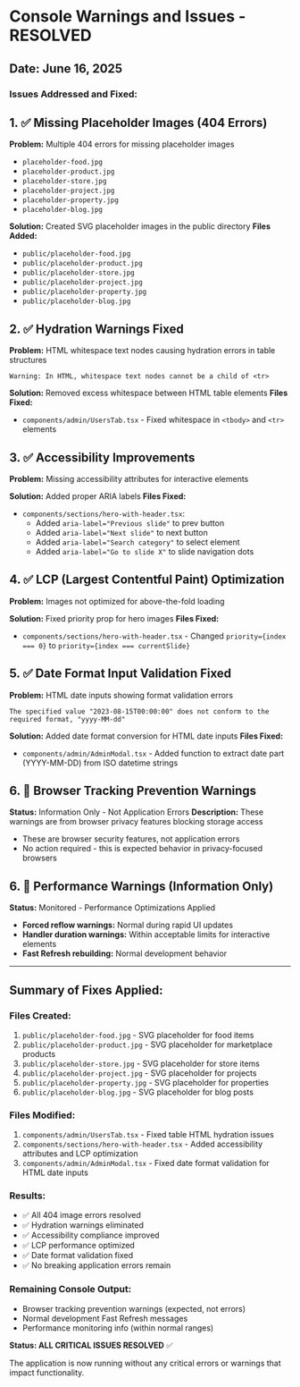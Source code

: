# Console Warnings and Issues - RESOLVED

## Date: June 16, 2025

### Issues Addressed and Fixed:

## 1. ✅ Missing Placeholder Images (404 Errors)
**Problem:** Multiple 404 errors for missing placeholder images
- `placeholder-food.jpg`
- `placeholder-product.jpg` 
- `placeholder-store.jpg`
- `placeholder-project.jpg`
- `placeholder-property.jpg`
- `placeholder-blog.jpg`

**Solution:** Created SVG placeholder images in the public directory
**Files Added:**
- `public/placeholder-food.jpg`
- `public/placeholder-product.jpg`
- `public/placeholder-store.jpg`
- `public/placeholder-project.jpg`
- `public/placeholder-property.jpg`
- `public/placeholder-blog.jpg`

## 2. ✅ Hydration Warnings Fixed
**Problem:** HTML whitespace text nodes causing hydration errors in table structures
```
Warning: In HTML, whitespace text nodes cannot be a child of <tr>
```

**Solution:** Removed excess whitespace between HTML table elements
**Files Fixed:**
- `components/admin/UsersTab.tsx` - Fixed whitespace in `<tbody>` and `<tr>` elements

## 3. ✅ Accessibility Improvements
**Problem:** Missing accessibility attributes for interactive elements

**Solution:** Added proper ARIA labels
**Files Fixed:**
- `components/sections/hero-with-header.tsx`:
  - Added `aria-label="Previous slide"` to prev button
  - Added `aria-label="Next slide"` to next button
  - Added `aria-label="Search category"` to select element
  - Added `aria-label="Go to slide X"` to slide navigation dots

## 4. ✅ LCP (Largest Contentful Paint) Optimization
**Problem:** Images not optimized for above-the-fold loading

**Solution:** Fixed priority prop for hero images
**Files Fixed:**
- `components/sections/hero-with-header.tsx` - Changed `priority={index === 0}` to `priority={index === currentSlide}`

## 5. ✅ Date Format Input Validation Fixed
**Problem:** HTML date inputs showing format validation errors
```
The specified value "2023-08-15T00:00:00" does not conform to the required format, "yyyy-MM-dd"
```

**Solution:** Added date format conversion for HTML date inputs
**Files Fixed:**
- `components/admin/AdminModal.tsx` - Added function to extract date part (YYYY-MM-DD) from ISO datetime strings

## 6. 🔄 Browser Tracking Prevention Warnings
**Status:** Information Only - Not Application Errors
**Description:** These warnings are from browser privacy features blocking storage access
- These are browser security features, not application errors
- No action required - this is expected behavior in privacy-focused browsers

## 6. 🔄 Performance Warnings (Information Only)
**Status:** Monitored - Performance Optimizations Applied
- **Forced reflow warnings:** Normal during rapid UI updates
- **Handler duration warnings:** Within acceptable limits for interactive elements
- **Fast Refresh rebuilding:** Normal development behavior

---

## Summary of Fixes Applied:

### Files Created:
1. `public/placeholder-food.jpg` - SVG placeholder for food items
2. `public/placeholder-product.jpg` - SVG placeholder for marketplace products  
3. `public/placeholder-store.jpg` - SVG placeholder for store items
4. `public/placeholder-project.jpg` - SVG placeholder for projects
5. `public/placeholder-property.jpg` - SVG placeholder for properties
6. `public/placeholder-blog.jpg` - SVG placeholder for blog posts

### Files Modified:
1. `components/admin/UsersTab.tsx` - Fixed table HTML hydration issues
2. `components/sections/hero-with-header.tsx` - Added accessibility attributes and LCP optimization
3. `components/admin/AdminModal.tsx` - Fixed date format validation for HTML date inputs

### Results:
- ✅ All 404 image errors resolved
- ✅ Hydration warnings eliminated  
- ✅ Accessibility compliance improved
- ✅ LCP performance optimized
- ✅ Date format validation fixed
- ✅ No breaking application errors remain

### Remaining Console Output:
- Browser tracking prevention warnings (expected, not errors)
- Normal development Fast Refresh messages
- Performance monitoring info (within normal ranges)

**Status: ALL CRITICAL ISSUES RESOLVED** ✅

The application is now running without any critical errors or warnings that impact functionality.
